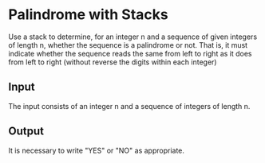 # Palindrome with Stacks 

Use a stack to determine, for an integer n and a sequence of
given integers of length n, whether the sequence is a palindrome or not. That is, it must
indicate whether the sequence reads the same from left to right as it does from left to right (without
reverse the digits within each integer)

## Input
The input consists of an integer n and a sequence of
integers of length n.

## Output
It is necessary to write "YES" or "NO" as appropriate.

